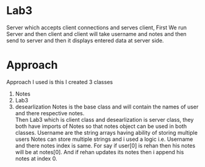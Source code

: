 # Lab3
Server which accepts client connections and serves client,
First We run Server and then client and client will take username and notes and
then send to server and then it displays entered data at server side.
# Approach
Approach I used is this 
I created 3 classes
 1. Notes
 2. Lab3
 3. desearlization
Notes is the base class and will contain the names of user and there respective notes.\
Then Lab3 which is client class and desearlization is server class, they both have imports of
Notes so that notes object can be used in both classes.
Username are the string arrays having ability of storing multiple users 
Notes can store multiple strings and i used a logic i.e.
Username and there notes index is same.
For say if user[0] is rehan
then his notes will be at notes[0].
And if rehan updates its notes then i append his notes at index 0.
